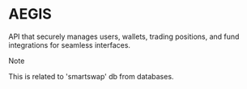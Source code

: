 # AEGIS
API that securely manages users, wallets, trading positions, and fund integrations for seamless interfaces. 

> [!NOTE]
> This is related to 'smartswap' db from databases.

